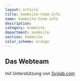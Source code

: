 ```yaml
---
layout: article
title: kommsite-team-info
name: kommsite-team-info
description: 
category: kommsite
department: kommsite
section: kommsite
color_scheme: orange
---
```


<h2> Das Webteam</h2>

<p>mit Unterstützung von <a href="www.syslab.com">Syslab.com</a>
</p>